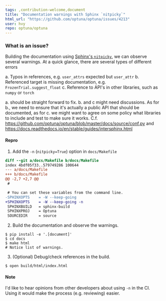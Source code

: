 ```yaml
---
tags: ,contribution-welcome,document
title: "Documentation warnings with Sphinx `nitpicky`"
html_url: "https://github.com/optuna/optuna/issues/4213"
user: hvy
repo: optuna/optuna
---
```


### What is an issue?

Building the documentation using [Sphinx's `nitpicky`](https://www.sphinx-doc.org/en/master/usage/configuration.html#confval-nitpicky), we can observe several warnings.
At a quick glance, there are several types of different errors

a. Typos in references, e.g. `user_attrs` expected but `user_attr`
b. Referenced target is missing documentation, e.g. `FrozenTrial.suggest_float`
c. Reference to API's in other libraries, such as `numpy` or `torch`

a. should be straight forward to fix. b. and c might need discussions. As for b., we need to ensure that it's actually a public API that should be documented, as for c. we might want to agree on some policy what libraries to include and test to make sure it works. C.f. https://github.com/optuna/optuna/blob/master/docs/source/conf.py and https://docs.readthedocs.io/en/stable/guides/intersphinx.html

#### Repro

1. Add the `-n` (`nitpicky=True`) option in `docs/Makefile`

```diff
diff --git a/docs/Makefile b/docs/Makefile
index 4bdf05f33..579749286 100644
--- a/docs/Makefile
+++ b/docs/Makefile
@@ -2,7 +2,7 @@
 #

 # You can set these variables from the command line.
-SPHINXOPTS    = -W --keep-going
+SPHINXOPTS    = -W --keep-going -n
 SPHINXBUILD   = sphinx-build
 SPHINXPROJ    = Optuna
 SOURCEDIR     = source
```

2. Build the documentation and observe the warnings.

```console
$ pip install -e '.[document]'
$ cd docs
$ make html
# Notice list of warnings.
```

3. (Optional) Debug/check references in the build.

```console
$ open build/html/index.html
```

#### Note

I'd like to hear opinions from other developers about using `-n` in the CI. Using it would make the process (e.g. reviewing) easier.